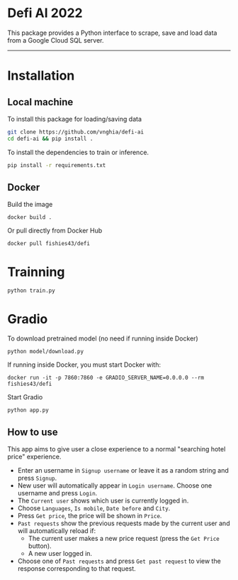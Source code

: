 # Defi AI 2022

This package provides a Python interface to scrape, save and load data from a Google Cloud SQL server.

---

# Installation

## Local machine

To install this package for loading/saving data

```bash
git clone https://github.com/vnghia/defi-ai
cd defi-ai && pip install .
```

To install the dependencies to train or inference.

```bash
pip install -r requirements.txt
```

## Docker

Build the image

```
docker build .
```

Or pull directly from Docker Hub

```
docker pull fishies43/defi
```

# Trainning

```
python train.py
```

# Gradio

To download pretrained model (no need if running inside Docker)

```
python model/download.py
```

If running inside Docker, you must start Docker with:

```
docker run -it -p 7860:7860 -e GRADIO_SERVER_NAME=0.0.0.0 --rm fishies43/defi
```

Start Gradio

```
python app.py
```

## How to use

This app aims to give user a close experience to a normal "searching hotel price" experience.

- Enter an username in `Signup username` or leave it as a random string and press `Signup`.
- New user will automatically appear in `Login username`. Choose one username and press `Login`.
- The `Current user` shows which user is currently logged in.
- Choose `Languages`, `Is mobile`, `Date before` and `City`.
- Press `Get price`, the price will be shown in `Price`.
- `Past requests` show the previous requests made by the current user and will automatically reload if:
  - The current user makes a new price request (press the `Get Price` button).
  - A new user logged in.
- Choose one of `Past requests` and press `Get past request` to view the response corresponding to that request.
